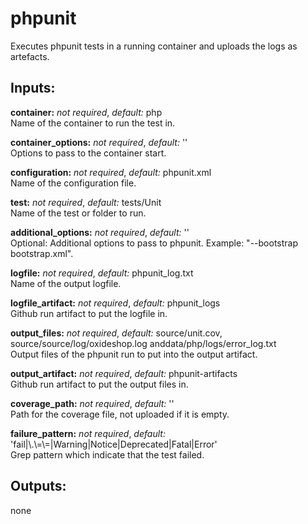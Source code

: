# phpunit
Executes phpunit tests in a running container and uploads the logs as artefacts.

## Inputs:
**container:** *not required*, *default:*  php  
Name of the container to run the test in.

**container_options:** *not required*, *default:*  ''  
Options to pass to the container start.

**configuration:** *not required*, *default:*  phpunit.xml  
Name of the configuration file.

**test:** *not required*, *default:*  tests/Unit  
Name of the test or folder to run.

**additional_options:** *not required*, *default:*  ''  
Optional: Additional options to pass to phpunit. Example: "--bootstrap bootstrap.xml".

**logfile:** *not required*, *default:*  phpunit_log.txt  
Name of the output logfile.

**logfile_artifact:** *not required*, *default:*  phpunit_logs  
Github run artifact to put the logfile in.

**output_files:** *not required*, *default:* source/unit.cov, source/source/log/oxideshop.log anddata/php/logs/error_log.txt  
Output files of the phpunit run to put into the output artifact.

**output_artifact:** *not required*, *default:*  phpunit-artifacts  
Github run artifact to put the output files in.

**coverage_path:** *not required*, *default:*  ''  
Path for the coverage file, not uploaded if it is empty.

**failure_pattern:** *not required*, *default:*  'fail|\\.\\=\\=|Warning|Notice|Deprecated|Fatal|Error'  
Grep pattern which indicate that the test failed.

## Outputs:
none
